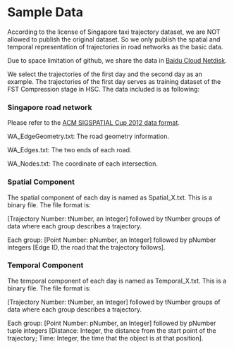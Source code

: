 Sample Data
=====
According to the license of Singapore taxi trajectory dataset, we are NOT allowed to publish the original dataset. So we only publish the spatial and temporal representation of trajectories in road networks as the basic data. 

Due to space limitation of github, we share the data in [Baidu Cloud Netdisk](http://pan.baidu.com/s/1kT0zExp). 

We select the trajectories of the first day and the second day as an example. The trajectories of the first day serves as training dataset of the FST Compression stage in HSC. The data included is as following:

### Singapore road network
Please refer to the [ACM SIGSPATIAL Cup 2012 data format](https://github.com/RenchuSong/PRESS/tree/master/map%20matcher).

WA_EdgeGeometry.txt: The road geometry information.

WA_Edges.txt: The two ends of each road.

WA_Nodes.txt: The coordinate of each intersection.

### Spatial Component
The spatial component of each day is named as Spatial_X.txt. This is a binary file. The file format is:

[Trajectory Number: tNumber, an Integer] followed by tNumber groups of data where each group describes a trajectory.

Each group: [Point Number: pNumber, an Integer] followed by pNumber integers [Edge ID, the road that the trajectory follows].

### Temporal Component
The temporal component of each day is named as Temporal_X.txt. This is a binary file. The file format is:

[Trajectory Number: tNumber, an Integer] followed by tNumber groups of data where each group describes a trajectory.

Each group: [Point Number: pNumber, an Integer] followed by pNumber tuple integers [Distance: Integer, the distance from the start point of the trajectory; Time: Integer, the time that the object is at that position].
